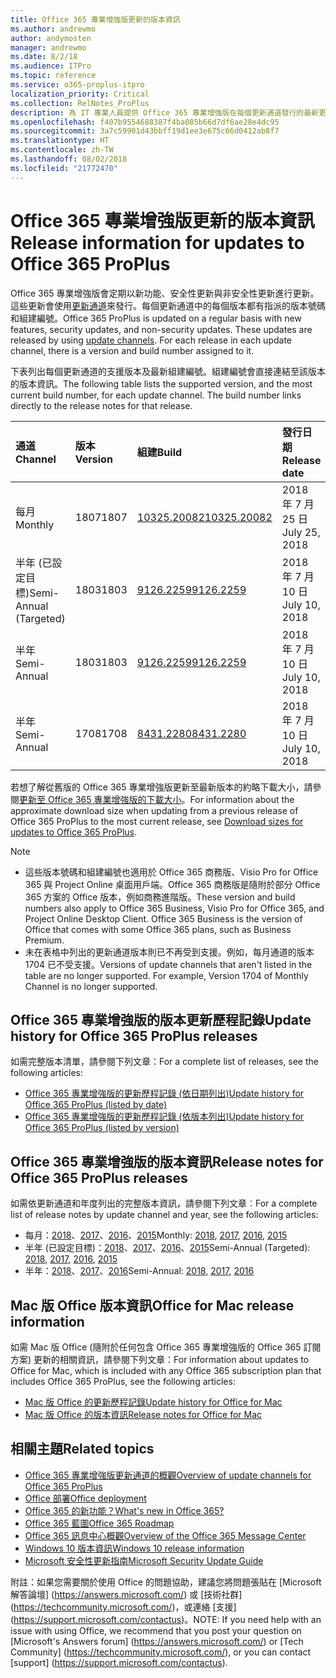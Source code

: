 ```yaml
---
title: Office 365 專業增強版更新的版本資訊
ms.author: andrewmo
author: andymosten
manager: andrewmo
ms.date: 8/2/18
ms.audience: ITPro
ms.topic: reference
ms.service: o365-proplus-itpro
localization_priority: Critical
ms.collection: RelNotes_ProPlus
description: 為 IT 專業人員提供 Office 365 專業增強版在每個更新通道發行的最新更新清單，以及版本資訊和更新歷程記錄的連結
ms.openlocfilehash: f407b9554688387f4ba085b66d7df6ae28e4dc95
ms.sourcegitcommit: 3a7c59901d43bbff19d1ee3e675c66d0412ab8f7
ms.translationtype: HT
ms.contentlocale: zh-TW
ms.lasthandoff: 08/02/2018
ms.locfileid: "21772470"
---
```

# <a name="release-information-for-updates-to-office-365-proplus"></a><span data-ttu-id="941c4-103">Office 365 專業增強版更新的版本資訊</span><span class="sxs-lookup"><span data-stu-id="941c4-103">Release information for updates to Office 365 ProPlus</span></span>

<span data-ttu-id="941c4-p101">Office 365 專業增強版會定期以新功能、安全性更新與非安全性更新進行更新。這些更新會使用[更新通道](https://docs.microsoft.com/deployoffice/overview-of-update-channels-for-office-365-proplus)來發行。每個更新通道中的每個版本都有指派的版本號碼和組建編號。</span><span class="sxs-lookup"><span data-stu-id="941c4-p101">Office 365 ProPlus is updated on a regular basis with new features, security updates, and non-security updates. These updates are released by using [update channels](https://docs.microsoft.com/deployoffice/overview-of-update-channels-for-office-365-proplus). For each release in each update channel, there is a version and build number assigned to it.</span></span> 

<span data-ttu-id="941c4-p102">下表列出每個更新通道的支援版本及最新組建編號。組建編號會直接連結至該版本的版本資訊。</span><span class="sxs-lookup"><span data-stu-id="941c4-p102">The following table lists the supported version, and the most current build number, for each update channel. The build number links directly to the release notes for that release.</span></span> 

  
|<span data-ttu-id="941c4-109">**通道**</span><span class="sxs-lookup"><span data-stu-id="941c4-109">**Channel**</span></span>|<span data-ttu-id="941c4-110">**版本**</span><span class="sxs-lookup"><span data-stu-id="941c4-110">**Version**</span></span>|<span data-ttu-id="941c4-111">**組建**</span><span class="sxs-lookup"><span data-stu-id="941c4-111">**Build**</span></span>|<span data-ttu-id="941c4-112">**發行日期**</span><span class="sxs-lookup"><span data-stu-id="941c4-112">**Release date**</span></span>|<span data-ttu-id="941c4-113">**目前版本**</span><span class="sxs-lookup"><span data-stu-id="941c4-113">**Current version until**</span></span>|
|:-----|:-----|:-----|:-----|:-----|
|<span data-ttu-id="941c4-114">每月</span><span class="sxs-lookup"><span data-stu-id="941c4-114">Monthly</span></span>  <br/> |<span data-ttu-id="941c4-115">1807</span><span class="sxs-lookup"><span data-stu-id="941c4-115">1807</span></span>  <br/> |[<span data-ttu-id="941c4-116">10325.20082</span><span class="sxs-lookup"><span data-stu-id="941c4-116">10325.20082</span></span>](monthly-channel-2018.md#version-1807-july-25)  <br/> | <span data-ttu-id="941c4-117">2018 年 7 月 25 日</span><span class="sxs-lookup"><span data-stu-id="941c4-117">July 25, 2018</span></span>  <br/> |<span data-ttu-id="941c4-118">版本 1808 發行日期</span><span class="sxs-lookup"><span data-stu-id="941c4-118">Version 1807 is released</span></span> <br/>|
|<span data-ttu-id="941c4-119">半年 (已設定目標)</span><span class="sxs-lookup"><span data-stu-id="941c4-119">Semi-Annual (Targeted)</span></span>  <br/> |<span data-ttu-id="941c4-120">1803</span><span class="sxs-lookup"><span data-stu-id="941c4-120">1803</span></span>  <br/> |[<span data-ttu-id="941c4-121">9126.2259</span><span class="sxs-lookup"><span data-stu-id="941c4-121">9126.2259</span></span>](semi-annual-channel-targeted-2018.md#version-1803-july-10)  <br/> | <span data-ttu-id="941c4-122">2018 年 7 月 10 日</span><span class="sxs-lookup"><span data-stu-id="941c4-122">July 10, 2018</span></span>  <br/> |<span data-ttu-id="941c4-123">2018 年 9 月 11 日</span><span class="sxs-lookup"><span data-stu-id="941c4-123">September 11, 2018</span></span> <br/>|
|<span data-ttu-id="941c4-124">半年</span><span class="sxs-lookup"><span data-stu-id="941c4-124">Semi-Annual</span></span> <br/> |<span data-ttu-id="941c4-125">1803</span><span class="sxs-lookup"><span data-stu-id="941c4-125">1803</span></span>  <br/> | [<span data-ttu-id="941c4-126">9126.2259</span><span class="sxs-lookup"><span data-stu-id="941c4-126">9126.2259</span></span>](semi-annual-channel-2018.md#version-1803-july-10) <br/> |<span data-ttu-id="941c4-127">2018 年 7 月 10 日</span><span class="sxs-lookup"><span data-stu-id="941c4-127">July 10, 2018</span></span>  <br/> |<span data-ttu-id="941c4-128">2019 年 1 月 8 日</span><span class="sxs-lookup"><span data-stu-id="941c4-128">January 8, 2019</span></span> <br/>|
|<span data-ttu-id="941c4-129">半年</span><span class="sxs-lookup"><span data-stu-id="941c4-129">Semi-Annual</span></span> <br/> |<span data-ttu-id="941c4-130">1708</span><span class="sxs-lookup"><span data-stu-id="941c4-130">1708</span></span>  <br/> |[<span data-ttu-id="941c4-131">8431.2280</span><span class="sxs-lookup"><span data-stu-id="941c4-131">8431.2280</span></span>](semi-annual-channel-2018.md#version-1708-july-10)  <br/> | <span data-ttu-id="941c4-132">2018 年 7 月 10 日</span><span class="sxs-lookup"><span data-stu-id="941c4-132">July 10, 2018</span></span>  <br/> |<span data-ttu-id="941c4-133">2019 年 3 月 12 日</span><span class="sxs-lookup"><span data-stu-id="941c4-133">March 12, 2019</span></span> <br/>|

<span data-ttu-id="941c4-134">若想了解從舊版的 Office 365 專業增強版更新至最新版本的約略下載大小，請參閱[更新至 Office 365 專業增強版的下載大小](download-sizes-office365-proplus-updates.md)。</span><span class="sxs-lookup"><span data-stu-id="941c4-134">For information about the approximate download size when updating from a previous release of Office 365 ProPlus to the most current release, see [Download sizes for updates to Office 365 ProPlus](download-sizes-office365-proplus-updates.md).</span></span>

> [!NOTE]
> - <span data-ttu-id="941c4-p103">這些版本號碼和組建編號也適用於 Office 365 商務版、Visio Pro for Office 365 與 Project Online 桌面用戶端。Office 365 商務版是隨附於部分 Office 365 方案的 Office 版本，例如商務進階版。</span><span class="sxs-lookup"><span data-stu-id="941c4-p103">These version and build numbers also apply to Office 365 Business, Visio Pro for Office 365, and Project Online Desktop Client. Office 365 Business is the version of Office that comes with some Office 365 plans, such as Business Premium.</span></span>
> - <span data-ttu-id="941c4-p104">未在表格中列出的更新通道版本則已不再受到支援。例如，每月通道的版本 1704 已不受支援。</span><span class="sxs-lookup"><span data-stu-id="941c4-p104">Versions of update channels that aren't listed in the table are no longer supported. For example, Version 1704 of Monthly Channel is no longer supported.</span></span> 


## <a name="update-history-for-office-365-proplus-releases"></a><span data-ttu-id="941c4-139">Office 365 專業增強版的版本更新歷程記錄</span><span class="sxs-lookup"><span data-stu-id="941c4-139">Update history for Office 365 ProPlus releases</span></span>

<span data-ttu-id="941c4-140">如需完整版本清單，請參閱下列文章：</span><span class="sxs-lookup"><span data-stu-id="941c4-140">For a complete list of releases, see the following articles:</span></span>
 - [<span data-ttu-id="941c4-141">Office 365 專業增強版的更新歷程記錄 (依日期列出)</span><span class="sxs-lookup"><span data-stu-id="941c4-141">Update history for Office 365 ProPlus (listed by date)</span></span>](update-history-office365-proplus-by-date.md)
 - [<span data-ttu-id="941c4-142">Office 365 專業增強版的更新歷程記錄 (依版本列出)</span><span class="sxs-lookup"><span data-stu-id="941c4-142">Update history for Office 365 ProPlus (listed by version)</span></span>](update-history-office365-proplus-by-version.md)

## <a name="release-notes-for-office-365-proplus-releases"></a><span data-ttu-id="941c4-143">Office 365 專業增強版的版本資訊</span><span class="sxs-lookup"><span data-stu-id="941c4-143">Release notes for Office 365 ProPlus releases</span></span>

<span data-ttu-id="941c4-144">如需依更新通道和年度列出的完整版本資訊，請參閱下列文章︰</span><span class="sxs-lookup"><span data-stu-id="941c4-144">For a complete list of release notes by update channel and year, see the following articles:</span></span>
 - <span data-ttu-id="941c4-145">每月：[2018](monthly-channel-2018.md)、[2017](monthly-channel-2017.md)、[2016](monthly-channel-2016.md)、[2015](monthly-channel-2015.md)</span><span class="sxs-lookup"><span data-stu-id="941c4-145">Monthly: [2018](monthly-channel-2018.md), [2017](monthly-channel-2017.md), [2016](monthly-channel-2016.md), [2015](monthly-channel-2015.md)</span></span>
 - <span data-ttu-id="941c4-146">半年 (已設定目標)：[2018](semi-annual-channel-targeted-2018.md)、[2017](semi-annual-channel-targeted-2017.md)、[2016](semi-annual-channel-targeted-2016.md)、[2015](semi-annual-channel-targeted-2015.md)</span><span class="sxs-lookup"><span data-stu-id="941c4-146">Semi-Annual (Targeted): [2018](semi-annual-channel-targeted-2018.md), [2017](semi-annual-channel-targeted-2017.md), [2016](semi-annual-channel-targeted-2016.md), [2015](semi-annual-channel-targeted-2015.md)</span></span>
 - <span data-ttu-id="941c4-147">半年：[2018](semi-annual-channel-2018.md)、[2017](semi-annual-channel-2017.md)、[2016](semi-annual-channel-2016.md)</span><span class="sxs-lookup"><span data-stu-id="941c4-147">Semi-Annual: [2018](semi-annual-channel-2018.md), [2017](semi-annual-channel-2017.md), [2016](semi-annual-channel-2016.md)</span></span>

## <a name="office-for-mac-release-information"></a><span data-ttu-id="941c4-148">Mac 版 Office 版本資訊</span><span class="sxs-lookup"><span data-stu-id="941c4-148">Office for Mac release information</span></span>

<span data-ttu-id="941c4-149">如需 Mac 版 Office (隨附於任何包含 Office 365 專業增強版的 Office 365 訂閱方案) 更新的相關資訊，請參閱下列文章：</span><span class="sxs-lookup"><span data-stu-id="941c4-149">For information about updates to Office for Mac, which is included with any Office 365 subscription plan that includes Office 365 ProPlus, see the following articles:</span></span>
 - [<span data-ttu-id="941c4-150">Mac 版 Office 的更新歷程記錄</span><span class="sxs-lookup"><span data-stu-id="941c4-150">Update history for Office for Mac</span></span>](update-history-office-for-mac.md)
 - [<span data-ttu-id="941c4-151">Mac 版 Office 的版本資訊</span><span class="sxs-lookup"><span data-stu-id="941c4-151">Release notes for Office for Mac</span></span>](release-notes-office-for-mac.md)


## <a name="related-topics"></a><span data-ttu-id="941c4-152">相關主題</span><span class="sxs-lookup"><span data-stu-id="941c4-152">Related topics</span></span>

- [<span data-ttu-id="941c4-153">Office 365 專業增強版更新通道的概觀</span><span class="sxs-lookup"><span data-stu-id="941c4-153">Overview of update channels for Office 365 ProPlus</span></span>](https://docs.microsoft.com/deployoffice/overview-of-update-channels-for-office-365-proplus)
- [<span data-ttu-id="941c4-154">Office 部署</span><span class="sxs-lookup"><span data-stu-id="941c4-154">Office deployment</span></span>](https://docs.microsoft.com/deployoffice/)
- [<span data-ttu-id="941c4-155">Office 365 的新功能？</span><span class="sxs-lookup"><span data-stu-id="941c4-155">What's new in Office 365?</span></span>](https://support.office.com/article/95c8d81d-08ba-42c1-914f-bca4603e1426)
- [<span data-ttu-id="941c4-156">Office 365 藍圖</span><span class="sxs-lookup"><span data-stu-id="941c4-156">Office 365 Roadmap</span></span>](https://products.office.com/business/office-365-roadmap)
- [<span data-ttu-id="941c4-157">Office 365 訊息中心概觀</span><span class="sxs-lookup"><span data-stu-id="941c4-157">Overview of the Office 365 Message Center</span></span>](https://support.office.com/article/38fb3333-bfcc-4340-a37b-deda509c2093)
- [<span data-ttu-id="941c4-158">Windows 10 版本資訊</span><span class="sxs-lookup"><span data-stu-id="941c4-158">Windows 10 release information</span></span>](https://www.microsoft.com/itpro/windows-10/release-information)
- [<span data-ttu-id="941c4-159">Microsoft 安全性更新指南</span><span class="sxs-lookup"><span data-stu-id="941c4-159">Microsoft Security Update Guide</span></span>](https://portal.msrc.microsoft.com/)

<span data-ttu-id="941c4-160">附註：如果您需要關於使用 Office 的問題協助，建議您將問題張貼在 [Microsoft 解答論壇] (https://answers.microsoft.com/) 或 [技術社群] (https://techcommunity.microsoft.com/)，或連絡 [支援] (https://support.microsoft.com/contactus)。</span><span class="sxs-lookup"><span data-stu-id="941c4-160">NOTE: If you need help with an issue with using Office, we recommend that you post your question on [Microsoft's Answers forum] (https://answers.microsoft.com/) or [Tech Community] (https://techcommunity.microsoft.com/), or you can contact [support] (https://support.microsoft.com/contactus).</span></span>
